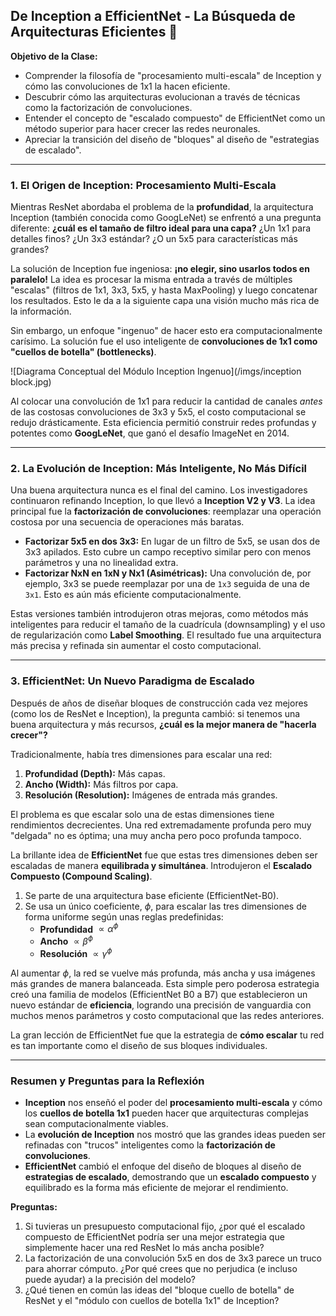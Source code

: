 ## De Inception a EfficientNet - La Búsqueda de Arquitecturas Eficientes 🚀

**Objetivo de la Clase:**

* Comprender la filosofía de "procesamiento multi-escala" de Inception y cómo las convoluciones de 1x1 la hacen eficiente.
* Descubrir cómo las arquitecturas evolucionan a través de técnicas como la factorización de convoluciones.
* Entender el concepto de "escalado compuesto" de EfficientNet como un método superior para hacer crecer las redes neuronales.
* Apreciar la transición del diseño de "bloques" al diseño de "estrategias de escalado".

---

### **1. El Origen de Inception: Procesamiento Multi-Escala**

Mientras ResNet abordaba el problema de la **profundidad**, la arquitectura Inception (también conocida como GoogLeNet) se enfrentó a una pregunta diferente: **¿cuál es el tamaño de filtro ideal para una capa?** ¿Un 1x1 para detalles finos? ¿Un 3x3 estándar? ¿O un 5x5 para características más grandes?

La solución de Inception fue ingeniosa: **¡no elegir, sino usarlos todos en paralelo!** La idea es procesar la misma entrada a través de múltiples "escalas" (filtros de 1x1, 3x3, 5x5, y hasta MaxPooling) y luego concatenar los resultados. Esto le da a la siguiente capa una visión mucho más rica de la información.

Sin embargo, un enfoque "ingenuo" de hacer esto era computacionalmente carísimo. La solución fue el uso inteligente de **convoluciones de 1x1 como "cuellos de botella" (bottlenecks)**.

![Diagrama Conceptual del Módulo Inception Ingenuo](/imgs/inception block.jpg)

Al colocar una convolución de 1x1 para reducir la cantidad de canales *antes* de las costosas convoluciones de 3x3 y 5x5, el costo computacional se redujo drásticamente. Esta eficiencia permitió construir redes profundas y potentes como **GoogLeNet**, que ganó el desafío ImageNet en 2014.

---

### **2. La Evolución de Inception: Más Inteligente, No Más Difícil**

Una buena arquitectura nunca es el final del camino. Los investigadores continuaron refinando Inception, lo que llevó a **Inception V2 y V3**. La idea principal fue la **factorización de convoluciones**: reemplazar una operación costosa por una secuencia de operaciones más baratas.

* **Factorizar 5x5 en dos 3x3:** En lugar de un filtro de 5x5, se usan dos de 3x3 apilados. Esto cubre un campo receptivo similar pero con menos parámetros y una no linealidad extra.
* **Factorizar NxN en 1xN y Nx1 (Asimétricas):** Una convolución de, por ejemplo, 3x3 se puede reemplazar por una de `1x3` seguida de una de `3x1`. Esto es aún más eficiente computacionalmente.

Estas versiones también introdujeron otras mejoras, como métodos más inteligentes para reducir el tamaño de la cuadrícula (downsampling) y el uso de regularización como **Label Smoothing**. El resultado fue una arquitectura más precisa y refinada sin aumentar el costo computacional.

---

### **3. EfficientNet: Un Nuevo Paradigma de Escalado**

Después de años de diseñar bloques de construcción cada vez mejores (como los de ResNet e Inception), la pregunta cambió: si tenemos una buena arquitectura y más recursos, **¿cuál es la mejor manera de "hacerla crecer"?**

Tradicionalmente, había tres dimensiones para escalar una red:
1.  **Profundidad (Depth):** Más capas.
2.  **Ancho (Width):** Más filtros por capa.
3.  **Resolución (Resolution):** Imágenes de entrada más grandes.

El problema es que escalar solo una de estas dimensiones tiene rendimientos decrecientes. Una red extremadamente profunda pero muy "delgada" no es óptima; una muy ancha pero poco profunda tampoco.

La brillante idea de **EfficientNet** fue que estas tres dimensiones deben ser escaladas de manera **equilibrada y simultánea**. Introdujeron el **Escalado Compuesto (Compound Scaling)**.

1.  Se parte de una arquitectura base eficiente (EfficientNet-B0).
2.  Se usa un único coeficiente, $\phi$, para escalar las tres dimensiones de forma uniforme según unas reglas predefinidas:
    * **Profundidad** $\propto \alpha^\phi$
    * **Ancho** $\propto \beta^\phi$
    * **Resolución** $\propto \gamma^\phi$

Al aumentar $\phi$, la red se vuelve más profunda, más ancha y usa imágenes más grandes de manera balanceada. Esta simple pero poderosa estrategia creó una familia de modelos (EfficientNet B0 a B7) que establecieron un nuevo estándar de **eficiencia**, logrando una precisión de vanguardia con muchos menos parámetros y costo computacional que las redes anteriores.

La gran lección de EfficientNet fue que la estrategia de **cómo escalar** tu red es tan importante como el diseño de sus bloques individuales.

---

### **Resumen y Preguntas para la Reflexión**

* **Inception** nos enseñó el poder del **procesamiento multi-escala** y cómo los **cuellos de botella 1x1** pueden hacer que arquitecturas complejas sean computacionalmente viables.
* La **evolución de Inception** nos mostró que las grandes ideas pueden ser refinadas con "trucos" inteligentes como la **factorización de convoluciones**.
* **EfficientNet** cambió el enfoque del diseño de bloques al diseño de **estrategias de escalado**, demostrando que un **escalado compuesto** y equilibrado es la forma más eficiente de mejorar el rendimiento.

**Preguntas:**

1.  Si tuvieras un presupuesto computacional fijo, ¿por qué el escalado compuesto de EfficientNet podría ser una mejor estrategia que simplemente hacer una red ResNet lo más ancha posible?
2.  La factorización de una convolución 5x5 en dos de 3x3 parece un truco para ahorrar cómputo. ¿Por qué crees que no perjudica (e incluso puede ayudar) a la precisión del modelo?
3.  ¿Qué tienen en común las ideas del "bloque cuello de botella" de ResNet y el "módulo con cuellos de botella 1x1" de Inception?